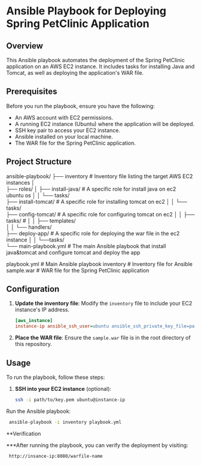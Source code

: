 # Ansible Playbook for Deploying Spring PetClinic Application

## Overview

This Ansible playbook automates the deployment of the Spring PetClinic application on an AWS EC2 instance. It includes tasks for installing Java and Tomcat, as well as deploying the application's WAR file.

## Prerequisites

Before you run the playbook, ensure you have the following:

- An AWS account with EC2 permissions.
- A running EC2 instance (Ubuntu) where the application will be deployed.
- SSH key pair to access your EC2 instance.
- Ansible installed on your local machine.
- The WAR file for the Spring PetClinic application.

## Project Structure
ansible-playbook/
├── inventory    # Inventory file listing the target AWS EC2 instances
│                 
├── roles/
│   ├── install-java/          # A specific role for install java on ec2 ubuntu os 
│   │   └──  tasks/            
├── install-tomcat/          # A specific role for installing tomcat  on ec2
│   │   └──  tasks/            
├── config-tomcat/          # A specific role for  configuring tomcat  on ec2
│   │   ├── tasks/            #
│   │   ├── templates/        
│   │   └── handlers/            
├── deploy-app/          # A specific role for deploying the war file in the ec2 instance 
│   │   └──tasks/           
└── main-playbook.yml          # The main Ansible playbook that install java&tomcat and configure tomcat and deploy the app 


playbook.yml # Main Ansible playbook inventory # Inventory file for Ansible sample.war # WAR file for the Spring PetClinic application

## Configuration

1. **Update the inventory file**: Modify the `inventory` file to include your EC2 instance's IP address.

    ```ini
    [aws_instance]
    instance-ip ansible_ssh_user=ubuntu ansible_ssh_private_key_file=path/to/key-file.pem
    ```

2. **Place the WAR file**: Ensure the `sample.war` file is in the root directory of this repository.

## Usage

To run the playbook, follow these steps:

1. **SSH into your EC2 instance** (optional):
   ```bash
   ssh -i path/to/key.pem ubuntu@instance-ip
Run the Ansible playbook:
 ```bash
  ansible-playbook -i inventory playbook.yml
```
**Verification

***After running the playbook, you can verify the deployment by visiting:
```
 http://insance-ip:8080/warfile-name
```
